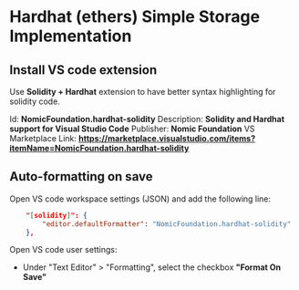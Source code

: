 # Hardhat (ethers) Simple Storage Implementation

## Install VS code extension

Use **Solidity + Hardhat** extension to have better syntax highlighting for solidity code.

Id: **NomicFoundation.hardhat-solidity**
Description: **Solidity and Hardhat support for Visual Studio Code**
Publisher: **Nomic Foundation**
VS Marketplace Link: **<https://marketplace.visualstudio.com/items?itemName=NomicFoundation.hardhat-solidity>**

## Auto-formatting on save

Open VS code workspace settings (JSON) and add the following line:

```json
    "[solidity]": {
        "editor.defaultFormatter": "NomicFoundation.hardhat-solidity"
    },
```

Open VS code user settings:

- Under "Text Editor" > "Formatting", select the checkbox **"Format On Save"**
